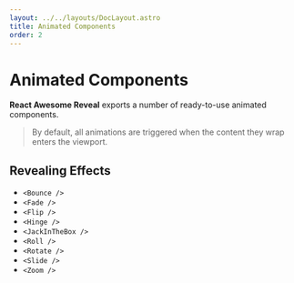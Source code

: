 ```yaml
---
layout: ../../layouts/DocLayout.astro
title: Animated Components
order: 2
---
```


# Animated Components

**React Awesome Reveal** exports a number of ready-to-use animated components.

> By default, all animations are triggered when the content they wrap enters the viewport.

## Revealing Effects

- `<Bounce />`
- `<Fade />`
- `<Flip />`
- `<Hinge />`
- `<JackInTheBox />`
- `<Roll />`
- `<Rotate />`
- `<Slide />`
- `<Zoom />`
